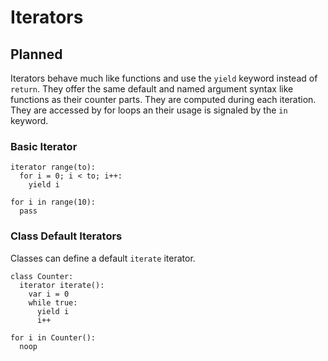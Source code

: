 # Iterators

## Planned
Iterators behave much like functions and use the `yield` keyword instead of `return`. They offer the same default and named argument syntax like functions as their counter parts. They are computed during each iteration. They are accessed by for loops an their usage is signaled by the `in` keyword.

### Basic Iterator
```
iterator range(to):
  for i = 0; i < to; i++:
    yield i

for i in range(10):
  pass
```

### Class Default Iterators
Classes can define a default `iterate` iterator.
```
class Counter:
  iterator iterate():
    var i = 0
    while true:
      yield i
      i++

for i in Counter():
  noop
```

